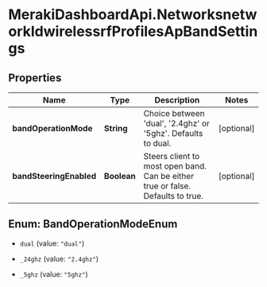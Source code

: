 # MerakiDashboardApi.NetworksnetworkIdwirelessrfProfilesApBandSettings

## Properties
Name | Type | Description | Notes
------------ | ------------- | ------------- | -------------
**bandOperationMode** | **String** | Choice between 'dual', '2.4ghz' or '5ghz'. Defaults to dual. | [optional] 
**bandSteeringEnabled** | **Boolean** | Steers client to most open band. Can be either true or false. Defaults to true. | [optional] 


<a name="BandOperationModeEnum"></a>
## Enum: BandOperationModeEnum


* `dual` (value: `"dual"`)

* `_24ghz` (value: `"2.4ghz"`)

* `_5ghz` (value: `"5ghz"`)




